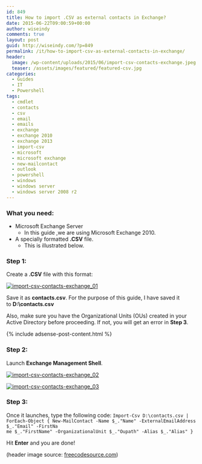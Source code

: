 ```yaml
---
id: 849
title: How to import .CSV as external contacts in Exchange?
date: 2015-06-22T09:00:59+00:00
author: wiseindy
comments: true
layout: post
guid: http://wiseindy.com/?p=849
permalink: /it/how-to-import-csv-as-external-contacts-in-exchange/
header:
  image: /wp-content/uploads/2015/06/import-csv-contacts-exchange.jpeg
  teaser: /assets/images/featured/featured-csv.jpg
categories:
  - Guides
  - IT
  - Powershell
tags:
  - cmdlet
  - contacts
  - csv
  - email
  - emails
  - exchange
  - exchange 2010
  - exchange 2013
  - import-csv
  - microsoft
  - microsoft exchange
  - new-mailcontact
  - outlook
  - powershell
  - windows
  - windows server
  - windows server 2008 r2
---
```

<h3>What you need:</h3>
<ul>
	<li>Microsoft Exchange Server
<ul>
	<li>In this guide ,we are using Microsoft Exchange 2010.</li>
</ul>
</li>
	<li>A specially formatted <strong>.CSV</strong> file.
<ul>
	<li>This is illustrated below.</li>
</ul>
</li>
</ul>
<!--more-->
<h3>Step 1:</h3>
Create a <strong>.CSV</strong> file with this format:

<a target="_blank" href="http://wiseindy.com/wp-content/uploads/2015/06/import-csv-contacts-exchange_01.png"><img class="alignnone size-full wp-image-850" src="http://wiseindy.com/wp-content/uploads/2015/06/import-csv-contacts-exchange_01.png" alt="import-csv-contacts-exchange_01" /></a>

Save it as <strong>contacts.csv</strong>. For the purpose of this guide, I have saved it to <strong>D:\contacts.csv</strong>

Also, make sure you have the Organizational Units (OUs) created in your Active Directory before proceeding. If not, you will get an error in <strong>Step 3</strong>.

<div class="row">
  <div class="col-12">
    {% include adsense-post-content.html %}
  </div>
</div>

<h3>Step 2:</h3>
Launch <strong>Exchange Management Shell</strong>.

<a target="_blank" href="http://wiseindy.com/wp-content/uploads/2015/06/import-csv-contacts-exchange_02.png"><img class="alignnone size-full wp-image-851" src="http://wiseindy.com/wp-content/uploads/2015/06/import-csv-contacts-exchange_02.png" alt="import-csv-contacts-exchange_02" /></a>

<a target="_blank" href="http://wiseindy.com/wp-content/uploads/2015/06/import-csv-contacts-exchange_03.png"><img class="alignnone size-full wp-image-852" src="http://wiseindy.com/wp-content/uploads/2015/06/import-csv-contacts-exchange_03.png" alt="import-csv-contacts-exchange_03" /></a>
<h3>Step 3:</h3>
Once it launches, type the following code:
<code>Import-Csv D:\contacts.csv | ForEach-Object { New-MailContact -Name $_."Name" -ExternalEmailAddress $_."Email" -FirstNa
me $_."FirstName" -OrganizationalUnit $_."Oupath" -Alias $_."Alias" }</code>

Hit <strong>Enter</strong> and you are done!

(header image source: <a target="_blank" href="http://www.freecodesource.com/wallpapers/wallpaper/Microsoft-Office-Logo/" target="_blank">freecodesource.com</a>)
